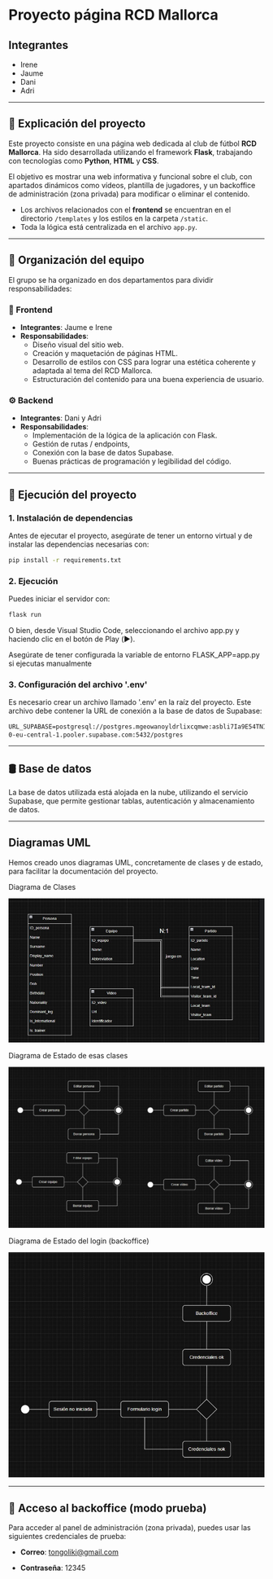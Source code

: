 # Proyecto página RCD Mallorca

## Integrantes
- Irene  
- Jaume  
- Dani  
- Adri  

---

## 📝 Explicación del proyecto

Este proyecto consiste en una página web dedicada al club de fútbol **RCD Mallorca**. Ha sido desarrollada utilizando el framework **Flask**, trabajando con tecnologías como **Python**, **HTML** y **CSS**.

El objetivo es mostrar una web informativa y funcional sobre el club, con apartados dinámicos como vídeos, plantilla de jugadores, y un backoffice de administración (zona privada) para modificar o eliminar el contenido.

- Los archivos relacionados con el **frontend** se encuentran en el directorio `/templates` y los estilos en la carpeta `/static`.
- Toda la lógica está centralizada en el archivo `app.py`.

---

## 👥 Organización del equipo

El grupo se ha organizado en dos departamentos para dividir responsabilidades:

### 🎨 Frontend
- **Integrantes**: Jaume e Irene  
- **Responsabilidades**:
  - Diseño visual del sitio web.
  - Creación y maquetación de páginas HTML.
  - Desarrollo de estilos con CSS para lograr una estética coherente y adaptada al tema del RCD Mallorca.
  - Estructuración del contenido para una buena experiencia de usuario.

### ⚙️ Backend
- **Integrantes**: Dani y Adri  
- **Responsabilidades**:
  - Implementación de la lógica de la aplicación con Flask.
  - Gestión de rutas / endpoints,
  - Conexión con la base de datos Supabase.
  - Buenas prácticas de programación y legibilidad del código.

---

## 🚀 Ejecución del proyecto

### 1. Instalación de dependencias
Antes de ejecutar el proyecto, asegúrate de tener un entorno virtual y de instalar las dependencias necesarias con:

```bash
pip install -r requirements.txt
```

### 2. Ejecución
Puedes iniciar el servidor con:

```bash
flask run
```
O bien, desde Visual Studio Code, seleccionando el archivo app.py y haciendo clic en el botón de Play (▶️).

Asegúrate de tener configurada la variable de entorno FLASK_APP=app.py si ejecutas manualmente

### 3. Configuración del archivo '.env'

Es necesario crear un archivo llamado '.env' en la raíz del proyecto. Este archivo debe contener la URL de conexión a la base de datos de Supabase:

```env
URL_SUPABASE=postgresql://postgres.mgeowanoyldrlixcqmwe:asbli7Ia9E54TNIB@aws-0-eu-central-1.pooler.supabase.com:5432/postgres
```
---

## 🛢️ Base de datos

La base de datos utilizada está alojada en la nube, utilizando el servicio Supabase, que permite gestionar tablas, autenticación y almacenamiento de datos.

---

## Diagramas UML

Hemos creado unos diagramas UML, concretamente de clases y de estado, para facilitar la documentación del proyecto.


Diagrama de Clases

![Diagrama de Clases](static/img/UML/diagrama_clases.jpg)


Diagrama de Estado de esas clases

![Diagrama de Estado](static/img/UML/entidades_diagrama_estado.jpg)


Diagrama de Estado del login (backoffice)

![Diagrama de Estado del Login](static/img/UML/login_diagrama_estado.jpg)

---

## 🔐 Acceso al backoffice (modo prueba)

Para acceder al panel de administración (zona privada), puedes usar las siguientes credenciales de prueba:

- **Correo**: tongoliki@gmail.com

- **Contraseña**: 12345

